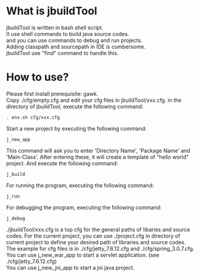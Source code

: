 What is jbuildTool
=============
jbuildTool is written in bash shell script.  
It use shell commands to build java source codes.  
and you can use commands to debug and run projects.  
Adding classpath and sourcepath in IDE is cumbersome.  
jbuildTool use "find" command to handle this.  

How to use?
=============
Please first install prerequisite: gawk.  
Copy ./cfg/empty.cfg and edit your cfg files in jbuildTool/xxx.cfg.
in the directory of jbuildTool, execute the following command:  

    . env.sh cfg/xxx.cfg

Start a new project by executing the following command:

    j_new_app

This command will ask you to enter 'Directory Name', 'Package Name' and 'Main-Class'.
After entering these, it will create a template of "hello world" project.
And execute the following command:

    j_build 

For running the program, executing the following command:

    j_run

For debugging the program, executing the following command:

    j_debug


./jbuildTool/xxx.cfg is a top cfg for the general paths of libaries and source codes.
For the current project, you can use ./project.cfg in directory of current project to 
define your desired path of libraries and source codes.   
The example for cfg files is in ./cfg/jetty_7.6.12.cfg and ./cfg/spring_3.0.7.cfg.  
You can use j_new_war_app to start a servlet application. (see ./cfg/jetty_7.6.12.cfg)   
You can use j_new_jni_app to start a jni java project.




